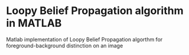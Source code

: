 # Loopy Belief Propagation algorithm in MATLAB
Matlab implementation of Loopy Belief Propagation algorthm for foreground-background distinction on an image
